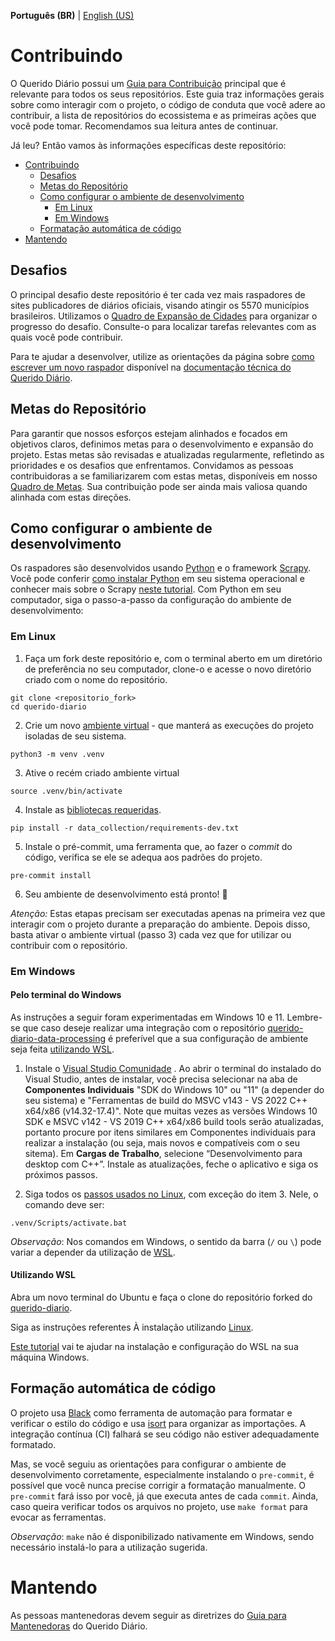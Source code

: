 **Português (BR)** | [English (US)](/docs/CONTRIBUTING-en-US.md)

# Contribuindo
O Querido Diário possui um [Guia para Contribuição](https://github.com/okfn-brasil/querido-diario-comunidade/blob/main/.github/CONTRIBUTING.md#contribuindo) principal que é relevante para todos os seus repositórios. Este guia traz informações gerais sobre como interagir com o projeto, o código de conduta que você adere ao contribuir, a lista de repositórios do ecossistema e as primeiras ações que você pode tomar. Recomendamos sua leitura antes de continuar.

Já leu? Então vamos às informações específicas deste repositório:
- [Contribuindo](#contribuindo)
  - [Desafios](#desafios)
  - [Metas do Repositório](#metas-do-repositório)
  - [Como configurar o ambiente de desenvolvimento](#como-configurar-o-ambiente-de-desenvolvimento)
    - [Em Linux](#em-linux)
    - [Em Windows](#em-windows)
  - [Formatação automática de código](#formação-automática-de-código)
- [Mantendo](#mantendo)

## Desafios
O principal desafio deste repositório é ter cada vez mais raspadores de sites publicadores de diários oficiais, visando atingir os 5570 municípios brasileiros. Utilizamos o [Quadro de Expansão de Cidades](https://github.com/orgs/okfn-brasil/projects/12/views/13) para organizar o progresso do desafio. Consulte-o para localizar tarefas relevantes com as quais você pode contribuir. 

Para te ajudar a desenvolver, utilize as orientações da página sobre [como escrever um novo raspador](https://docs.queridodiario.ok.org.br/pt-br/latest/escrevendo-um-novo-spider.html) disponível na [documentação técnica do Querido Diário](https://docs.queridodiario.ok.org.br/pt-br/latest/).

## Metas do Repositório

Para garantir que nossos esforços estejam alinhados e focados em objetivos claros, definimos metas para o desenvolvimento e expansão do projeto. Estas metas são revisadas e atualizadas regularmente, refletindo as prioridades e os desafios que enfrentamos. Convidamos as pessoas contribuidoras a se familiarizarem com estas metas, disponíveis em nosso [Quadro de Metas](https://github.com/okfn-brasil/querido-diario/milestones). Sua contribuição pode ser ainda mais valiosa quando alinhada com estas direções.

## Como configurar o ambiente de desenvolvimento
Os raspadores são desenvolvidos usando [Python](https://docs.python.org/3/) e o framework [Scrapy](https://scrapy.org). Você pode conferir [como instalar Python](https://www.python.org/downloads/) em seu sistema operacional e conhecer mais sobre o Scrapy [neste tutorial](https://docs.scrapy.org/en/latest/intro/tutorial.html). Com Python em seu computador, siga o passo-a-passo da configuração do ambiente de desenvolvimento:

### Em Linux
1. Faça um fork deste repositório e, com o terminal aberto em um diretório de preferência no seu computador, clone-o e acesse o novo diretório criado com o nome do repositório.
``` console
git clone <repositorio_fork>
cd querido-diario
```
2. Crie um novo [ambiente virtual](https://docs.python.org/pt-br/3/library/venv.html) - que manterá as execuções do projeto isoladas de seu sistema.
``` console
python3 -m venv .venv
```
3. Ative o recém criado ambiente virtual
``` console
source .venv/bin/activate
```
4. Instale as [bibliotecas requeridas](querido-diario/data_collection/requirements-dev.txt).
``` console
pip install -r data_collection/requirements-dev.txt
```
5. Instale o pré-commit, uma ferramenta que, ao fazer o _commit_ do código, verifica se ele se adequa aos padrões do projeto.
``` console
pre-commit install
```
6. Seu ambiente de desenvolvimento está pronto! :tada:

_Atenção:_ Estas etapas precisam ser executadas apenas na primeira vez que interagir com o projeto durante a preparação do ambiente. Depois disso, basta ativar o ambiente virtual (passo 3) cada vez que for utilizar ou contribuir com o repositório.

### Em Windows

#### Pelo terminal do Windows
As instruções a seguir foram experimentadas em Windows 10 e 11. Lembre-se que caso deseje realizar uma integração com o repositório [querido-diario-data-processing](https://github.com/okfn-brasil/querido-diario-data-processing) é preferível que a sua configuração de ambiente seja feita [utilizando WSL](CONTRIBUTING.md#utilizando-wsl).

1. Instale o [Visual Studio Comunidade](https://visualstudio.microsoft.com/pt-br/downloads/) . Ao abrir o terminal do instalado do Visual Studio, antes de instalar, você precisa selecionar na aba de  **Componentes Individuais** "SDK do Windows 10" ou "11" (a depender do seu sistema) e "Ferramentas de build do MSVC v143 - VS 2022 C++ x64/x86 (v14.32-17.4)". Note que muitas vezes as versões Windows 10 SDK e MSVC v142 - VS 2019 C++ x64/x86 build tools serão atualizadas, portanto procure por itens similares em Componentes individuais para realizar a instalação (ou seja, mais novos e compatíveis com o seu sitema). Em **Cargas de Trabalho**, selecione “Desenvolvimento para desktop com C++”. Instale as atualizações, feche o aplicativo e siga os próximos passos.

2. Siga todos os [passos usados no Linux](#em-linux), com exceção do item 3. Nele, o comando deve ser:
```console
.venv/Scripts/activate.bat
```
_Observação_: Nos comandos em Windows, o sentido da barra (`/` ou `\`) pode variar a depender da utilização de [WSL](https://learn.microsoft.com/pt-br/windows/wsl/about).

#### Utilizando WSL

Abra um novo terminal do Ubuntu e faça o clone do repositório forked do [querido-diario](https://github.com/okfn-brasil/querido-diario). 

Siga as instruções referentes À instalação utilizando [Linux](CONTRIBUTING.md#em-linux).

[Este tutorial](https://github.com/Luisa-Coelho/qd-data-processing/blob/readme_update/wsl_windows.md) vai te ajudar na instalação e configuração do WSL na sua máquina Windows.


## Formação automática de código
O projeto usa [Black](https://github.com/psf/black) como ferramenta de automação para formatar e verificar o estilo do código e usa [isort](https://github.com/pycqa/isort) para organizar as importações. A integração contínua (CI) falhará se seu código não estiver adequadamente formatado. 

Mas, se você seguiu as orientações para configurar o ambiente de desenvolvimento corretamente, especialmente instalando o `pre-commit`, é possível que você nunca precise corrigir a formatação manualmente. O `pre-commit` fará isso por você, já que executa antes de cada `commit`. Ainda, caso queira verificar todos os arquivos no projeto, use `make format` para evocar as ferramentas.

_Observação_: `make` não é disponibilizado nativamente em Windows, sendo necessário instalá-lo para a utilização sugerida.

# Mantendo
As pessoas mantenedoras devem seguir as diretrizes do [Guia para Mantenedoras](https://github.com/okfn-brasil/querido-diario-comunidade/blob/main/.github/CONTRIBUTING.md#mantendo) do Querido Diário.
